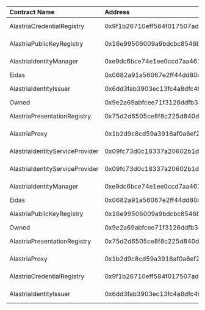 | Contract Name | Address | ABI |
| :------------ | :-------| :--- |
| AlastriaCredentialRegistry | 0x9f1b26710eff584f017507ad1a7424cc49f1b930 | https://github.com/alastria/alastria-identity/blob/develop/contracts/abi/__contracts_registry_AlastriaCredentialRegistry_sol_AlastriaCredentialRegistry.abi |
| AlastriaPublicKeyRegistry | 0x16e99506009a9bdcbc8546bc629c3d52d8f8264f | https://github.com/alastria/alastria-identity/blob/develop/contracts/abi/__contracts_registry_AlastriaPublicKeyRegistry_sol_AlastriaPublicKeyRegistry.abi |
| AlastriaIdentityManager | 0xe9dc6bce74e1ee0ccd7aa461c0c7c3ea0014aa4c | https://github.com/alastria/alastria-identity/blob/develop/contracts/abi/__contracts_identityManager_AlastriaIdentityManager_sol_AlastriaIdentityManager.abi |
| Eidas | 0x0682a91a56067e2ff44dd80c8dd18e3686a6b9a2 | https://github.com/alastria/alastria-identity/blob/develop/contracts/abi/__contracts_libs_Eidas_sol_Eidas.abi |
| AlastriaIdentityIssuer | 0x6dd3fab3903ec13fc4a8dfc4f0abc514bdd6cc10 | https://github.com/alastria/alastria-identity/blob/develop/contracts/abi/__contracts_identityManager_AlastriaIdentityIssuer_sol_AlastriaIdentityIssuer.abi |
| Owned | 0x9e2a69abfcee71f3126ddfb345c4f1898576a262 | https://github.com/alastria/alastria-identity/blob/develop/contracts/abi/__contracts_libs_Owned_sol_Owned.abi |
| AlastriaPresentationRegistry | 0x75d2d6505ce8f8c225d840da42dc33c8e8143501 | https://github.com/alastria/alastria-identity/blob/develop/contracts/abi/__contracts_registry_AlastriaPresentationRegistry_sol_AlastriaPresentationRegistry.abi |
| AlastriaProxy | 0x1b2d9c8cd59a3916af0a6ef2379f47bf7b410101 | https://github.com/alastria/alastria-identity/blob/develop/contracts/abi/__contracts_identityManager_AlastriaProxy_sol_AlastriaProxy.abi |
| AlastriaIdentityServiceProvider | 0x09fc73d0c18337a20602b1d3f1508e71b6361268 | https://github.com/alastria/alastria-identity/blob/develop/contracts/abi/__contracts_identityManager_AlastriaIdentityServiceProvider_sol_AlastriaIdentityServiceProvider.abi |
| AlastriaIdentityServiceProvider | 0x09fc73d0c18337a20602b1d3f1508e71b6361268 | https://github.com/alastria/alastria-identity/blob/develop/contracts/abi/__contracts_identityManager_AlastriaIdentityServiceProvider_sol_AlastriaIdentityServiceProvider.abi |
| AlastriaIdentityManager | 0xe9dc6bce74e1ee0ccd7aa461c0c7c3ea0014aa4c | https://github.com/alastria/alastria-identity/blob/develop/contracts/abi/__contracts_identityManager_AlastriaIdentityManager_sol_AlastriaIdentityManager.abi |
| Eidas | 0x0682a91a56067e2ff44dd80c8dd18e3686a6b9a2 | https://github.com/alastria/alastria-identity/blob/develop/contracts/abi/__contracts_libs_Eidas_sol_Eidas.abi |
| AlastriaPublicKeyRegistry | 0x16e99506009a9bdcbc8546bc629c3d52d8f8264f | https://github.com/alastria/alastria-identity/blob/develop/contracts/abi/__contracts_registry_AlastriaPublicKeyRegistry_sol_AlastriaPublicKeyRegistry.abi |
| Owned | 0x9e2a69abfcee71f3126ddfb345c4f1898576a262 | https://github.com/alastria/alastria-identity/blob/develop/contracts/abi/__contracts_libs_Owned_sol_Owned.abi |
| AlastriaPresentationRegistry | 0x75d2d6505ce8f8c225d840da42dc33c8e8143501 | https://github.com/alastria/alastria-identity/blob/develop/contracts/abi/__contracts_registry_AlastriaPresentationRegistry_sol_AlastriaPresentationRegistry.abi |
| AlastriaProxy | 0x1b2d9c8cd59a3916af0a6ef2379f47bf7b410101 | https://github.com/alastria/alastria-identity/blob/develop/contracts/abi/__contracts_identityManager_AlastriaProxy_sol_AlastriaProxy.abi |
| AlastriaCredentialRegistry | 0x9f1b26710eff584f017507ad1a7424cc49f1b930 | https://github.com/alastria/alastria-identity/blob/develop/contracts/abi/__contracts_registry_AlastriaCredentialRegistry_sol_AlastriaCredentialRegistry.abi |
| AlastriaIdentityIssuer | 0x6dd3fab3903ec13fc4a8dfc4f0abc514bdd6cc10 | https://github.com/alastria/alastria-identity/blob/develop/contracts/abi/__contracts_identityManager_AlastriaIdentityIssuer_sol_AlastriaIdentityIssuer.abi |
